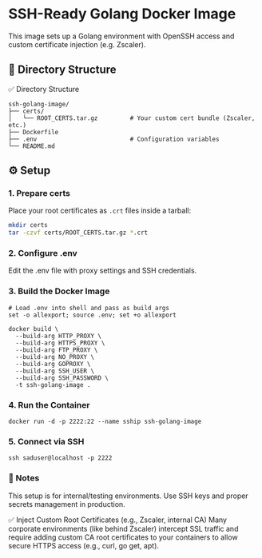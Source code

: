 

# SSH-Ready Golang Docker Image

This image sets up a Golang environment with OpenSSH access and custom certificate injection (e.g. Zscaler).

## 🔧 Directory Structure

✅ Directory Structure

```
ssh-golang-image/
├── certs/
│   └── ROOT_CERTS.tar.gz         # Your custom cert bundle (Zscaler, etc.)
├── Dockerfile
├── .env                          # Configuration variables
└── README.md
```

## ⚙️ Setup

### 1. Prepare certs

Place your root certificates as `.crt` files inside a tarball:

```bash
mkdir certs
tar -czvf certs/ROOT_CERTS.tar.gz *.crt
```

### 2. Configure .env
Edit the .env file with proxy settings and SSH credentials.

### 3. Build the Docker Image

```
# Load .env into shell and pass as build args
set -o allexport; source .env; set +o allexport

docker build \
  --build-arg HTTP_PROXY \
  --build-arg HTTPS_PROXY \
  --build-arg FTP_PROXY \
  --build-arg NO_PROXY \
  --build-arg GOPROXY \
  --build-arg SSH_USER \
  --build-arg SSH_PASSWORD \
  -t ssh-golang-image .

```

### 4. Run the Container
```
docker run -d -p 2222:22 --name sship ssh-golang-image
```

### 5. Connect via SSH
```
ssh saduser@localhost -p 2222
```

### 🚨 Notes
This setup is for internal/testing environments.
Use SSH keys and proper secrets management in production.


✅ Inject Custom Root Certificates (e.g., Zscaler, internal CA)
Many corporate environments (like behind Zscaler) intercept SSL traffic and require adding custom CA root certificates to your containers to allow secure HTTPS access (e.g., curl, go get, apt).



